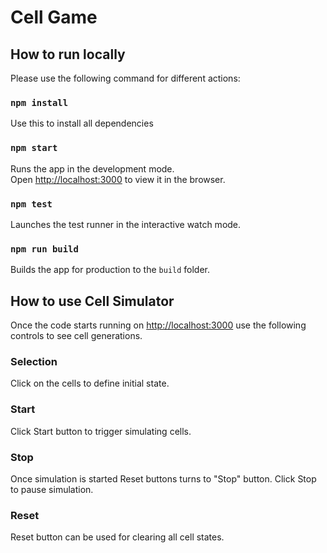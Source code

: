 
# Cell Game


## How to run locally
Please use the following command for different actions:

### `npm install`

Use this to install all dependencies

### `npm start`

Runs the app in the development mode.<br>
Open [http://localhost:3000](http://localhost:3000) to view it in the browser.


### `npm test`

Launches the test runner in the interactive watch mode.<br>

### `npm run build`

Builds the app for production to the `build` folder.<br>

## How to use Cell Simulator
Once the code starts running on [http://localhost:3000](http://localhost:3000) use the following controls to see cell generations.

### Selection
Click on the cells to define initial state.

### Start
Click Start button to trigger simulating cells.

### Stop
Once simulation is started Reset buttons turns to "Stop" button. Click Stop to pause simulation.

### Reset
Reset button can be used for clearing all cell states. 


